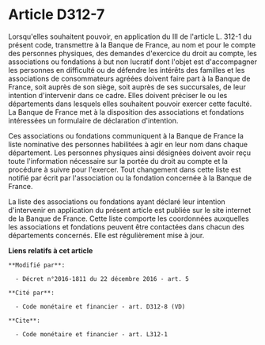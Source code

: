 # Article D312-7

Lorsqu'elles souhaitent pouvoir, en application du III de l'article L. 312-1  du présent code, transmettre à la Banque de
France, au nom et pour le compte des personnes physiques, des demandes d'exercice du droit au compte, les associations ou
fondations à but non lucratif dont l'objet est d'accompagner les personnes en difficulté ou de défendre les intérêts des
familles et les associations de consommateurs agréées doivent faire part à la Banque de France, soit auprès de son siège,
soit auprès de ses succursales, de leur intention d'intervenir dans ce cadre. Elles doivent préciser le ou les départements
dans lesquels elles souhaitent pouvoir exercer cette faculté. La Banque de France met à la disposition des associations et
fondations intéressées un formulaire de déclaration d'intention. 

Ces associations ou fondations communiquent à la Banque de France la liste nominative des personnes habilitées à agir en leur
nom dans chaque département. Les personnes physiques ainsi désignées doivent avoir reçu toute l'information nécessaire sur la
portée du droit au compte et la procédure à suivre pour l'exercer. Tout changement dans cette liste est notifié par écrit par
l'association ou la fondation concernée à la Banque de France. 

La liste des associations ou fondations ayant déclaré leur intention d'intervenir en application du présent article est
publiée sur le site internet de la Banque de France. Cette liste comporte les coordonnées auxquelles les associations et
fondations peuvent être contactées dans chacun des départements concernés. Elle est régulièrement mise à jour.

**Liens relatifs à cet article**

	**Modifié par**:

	  - Décret n°2016-1811 du 22 décembre 2016 - art. 5

	**Cité par**:

	  - Code monétaire et financier - art. D312-8 (VD)

	**Cite**:

	  - Code monétaire et financier - art. L312-1
